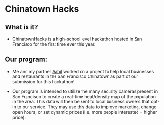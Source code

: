 # Chinatown Hacks

## What is it?

- ChinatownHacks is a high-school level hackathon hosted in San Francisco for the first time ever this year.

## Our program:

- Me and my partner [Aahil](https://github.com/The007Programmer) worked on a project to help local businesses and restaurants in the San Francisco Chinatown as part of our submission for this hackathon!

- Our program is intended to utilize the many security cameras present in San Francisco to create a real-time heat/density map of the population in the area. This data will then be sent to local business owners that opt-in to our service. They may use this data to improve marketing, change open hours, or set dynamic prices (i.e. more people interested = higher price).
